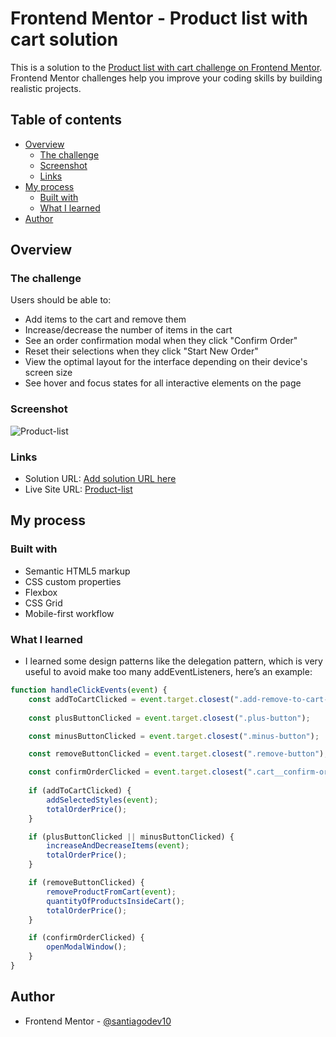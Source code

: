 # Frontend Mentor - Product list with cart solution

This is a solution to the [Product list with cart challenge on Frontend Mentor](https://www.frontendmentor.io/challenges/product-list-with-cart-5MmqLVAp_d). Frontend Mentor challenges help you improve your coding skills by building realistic projects. 

## Table of contents

- [Overview](#overview)
  - [The challenge](#the-challenge)
  - [Screenshot](#screenshot)
  - [Links](#links)
- [My process](#my-process)
  - [Built with](#built-with)
  - [What I learned](#what-i-learned)
- [Author](#author)

## Overview

### The challenge

Users should be able to:

- Add items to the cart and remove them
- Increase/decrease the number of items in the cart
- See an order confirmation modal when they click "Confirm Order"
- Reset their selections when they click "Start New Order"
- View the optimal layout for the interface depending on their device's screen size
- See hover and focus states for all interactive elements on the page

### Screenshot

![Product-list](./Screenshot_1.jpg)

### Links

- Solution URL: [Add solution URL here](https://your-solution-url.com)
- Live Site URL: [Product-list](https://product-list-h48p21za3-santiago-s-projects-57b87035.vercel.app/)

## My process

### Built with

- Semantic HTML5 markup
- CSS custom properties
- Flexbox
- CSS Grid
- Mobile-first workflow

### What I learned

* I learned some design patterns like the delegation pattern, which is very useful to avoid make too many addEventListeners, here’s an example:
```js
function handleClickEvents(event) {
    const addToCartClicked = event.target.closest(".add-remove-to-cart-container");
    
    const plusButtonClicked = event.target.closest(".plus-button");

    const minusButtonClicked = event.target.closest(".minus-button");

    const removeButtonClicked = event.target.closest(".remove-button");

    const confirmOrderClicked = event.target.closest(".cart__confirm-order");
    
    if (addToCartClicked) {
        addSelectedStyles(event);
        totalOrderPrice();
    }

    if (plusButtonClicked || minusButtonClicked) {
        increaseAndDecreaseItems(event);
        totalOrderPrice();
    }

    if (removeButtonClicked) {
        removeProductFromCart(event);
        quantityOfProductsInsideCart();
        totalOrderPrice();
    }

    if (confirmOrderClicked) {
        openModalWindow();
    }
}
```

## Author

- Frontend Mentor - [@santiagodev10](https://www.frontendmentor.io/profile/santiagodev10)